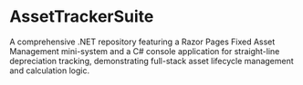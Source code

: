 # AssetTrackerSuite
A comprehensive .NET repository featuring a Razor Pages Fixed Asset Management mini-system and a C# console application for straight-line depreciation tracking, demonstrating full-stack asset lifecycle management and calculation logic.
